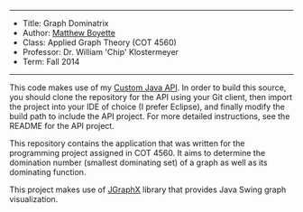 *******************************************************************

* Title:     Graph Dominatrix
* Author:    [Matthew Boyette](mailto:Dyndrilliac@gmail.com)
* Class:     Applied Graph Theory (COT 4560)
* Professor: Dr. William 'Chip' Klostermeyer
* Term:      Fall 2014

*******************************************************************

This code makes use of my [Custom Java API](https://github.com/Dyndrilliac/java-custom-api). In order to build this source, you should clone the repository for the API using your Git client, then import the project into your IDE of choice (I prefer Eclipse), and finally modify the build path to include the API project. For more detailed instructions, see the README for the API project.

This repository contains the application that was written for the programming project assigned in COT 4560. It aims to determine the domination number (smallest dominating set) of a graph as well as its dominating function.

This project makes use of [JGraphX](https://github.com/jgraph/jgraphx) library that provides Java Swing graph visualization.
